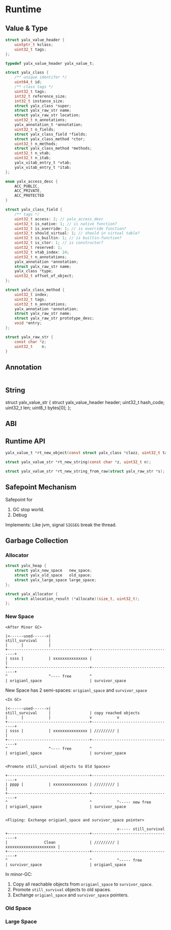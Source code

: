 # Runtime

## Value & Type

```c
struct yalx_value_header {
    uintptr_t kclass;
    uint32_t tags;
};

typedef yalx_value_header yalx_value_t;

struct yalx_class {
    /** unique identifer */
    uint64_t id;
    /** class tags */
    uint32_t tags;
    int32_t reference_size;
    int32_t instance_size;
    struct yalx_class *super;
    struct yalx_raw_str name;
    struct yalx_raw_str location;
    uint32_t n_annotations;
    yalx_annotation_t *annotation;
    uint32_t n_fields;
    struct yalx_class_field *fields;
    struct yalx_class_method *ctor;
    uint32_t n_methods;
    struct yalx_class_method *methods;
    uint32_t n_vtab;
    uint32_t n_itab;
    yalx_vitab_entry_t *vtab;
    yalx_vitab_entry_t *itab;
};

enum yalx_access_desc {
    ACC_PUBLIC,
    ACC_PRIVATE,
    ACC_PROTECTED
}

struct yalx_class_field {
    /** tags */
    uint32_t access: 2; // yalx_access_desc
    uint32_t is_native: 1; // is native function?
    uint32_t is_override: 1; // is override function?
    uint32_t should_virtual: 1; // should in virtual table?
    uint32_t is_builtin: 1; // is builtin-function?
    uint32_t is_ctor: 1; // is constructor?
    uint32_t reserved: 1;
    uint32_t vtab_index: 24;
    uint32_t n_annotations;
    yalx_annotation *annotation;
    struct yalx_raw_str name;
    yalx_class *type;
    uint32_t offset_of_object;
};

struct yalx_class_method {
    uint32_t index;
    uint32_t tags;
    uint32_t n_annotations;
    yalx_annotation *annotation;
    struct yalx_raw_str name;
    struct yalx_raw_str prototype_desc;
    void *entry;
};

struct yalx_raw_str {
    const char *z;
    uint32_t    n;
}
```

## Annotation

```c

```

## String

struct yalx_value_str {
    struct yalx_value_header header;
    uint32_t hash_code;
    uint32_t len;
    uint8_t bytes[0];
};


## ABI


## Runtime API

```c
yalx_value_t *rt_new_object(const struct yalx_class *clazz, uint32_t tags);

struct yalx_value_str *rt_new_string(const char *z, uint32_t n);

struct yalx_value_str *rt_new_string_from_raw(struct yalx_raw_str *s);
```


## Safepoint Mechanism

Safepoint for

1. GC stop world.
2. Debug

Implements: Like jvm, signal `SIGSEG` break the thread.


## Garbage Collection

### Allocator

```c
struct yalx_heap {
    struct yalx_new_space   new_space;
    struct yalx_old_space   old_space;
    struct yalx_large_space large_space;
};

struct yalx_allocator {
    struct allocation_result (*allocate)(size_t, uint32_t);
};

```

### New Space

```
<After Minor GC>

|<------used------>|
still_survival     |
|      |           |
+------------------------------------+------------------------------------+
| ssss |           | xxxxxxxxxxxxxxx |                                    |
+------------------------------------+------------------------------------+
^                  ^---- free        ^
| origianl_space                     | survivor_space
```

New Space has 2 semi-spaces: `origianl_space` and `survivor_space`

```
<In GC>

|<------used------>|
still_survival     |                 | copy reached objects
|      |           |                 v           v
+------------------------------------+------------------------------------+
| ssss |           | xxxxxxxxxxxxxxx | ///////// |                        |
+------------------------------------+------------------------------------+
^                  ^---- free        ^
| origianl_space                     | survivor_space


<Promote still_survival objects to Old Spaces>

+------------------------------------+------------------------------------+
| pppp |           | xxxxxxxxxxxxxxx | ///////// |                        |
+------------------------------------+------------------------------------+
^                                    ^           ^----- new free
| origianl_space                     | survivor_space


<Fliping: Exchange origianl_space and survivor_space pointer>

                                                 v----- still_survival
+------------------------------------+------------------------------------+
|                Clean               | ///////// | xxxxxxxxxxxxxxxxxxxxxx |
+------------------------------------+------------------------------------+
^                                    ^           ^----- free
| survivor_space                     | origianl_space

```

In minor-GC: 
1. Copy all reachable objects from `origianl_space` to `survivor_space`.
2. Promote `still_survival` objects to old spaces.
3. Exchange `origianl_space` and `survivor_space` pointers.

### Old Space

### Large Space

